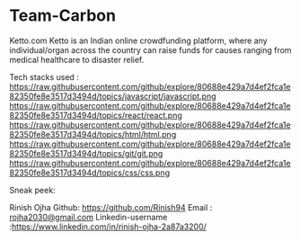 # Team-Carbon
Ketto.com
Ketto is an Indian online crowdfunding platform, where any individual/organ across the country can raise funds for causes ranging from medical healthcare to disaster relief.

Tech stacks used :
https://raw.githubusercontent.com/github/explore/80688e429a7d4ef2fca1e82350fe8e3517d3494d/topics/javascript/javascript.png
https://raw.githubusercontent.com/github/explore/80688e429a7d4ef2fca1e82350fe8e3517d3494d/topics/react/react.png
https://raw.githubusercontent.com/github/explore/80688e429a7d4ef2fca1e82350fe8e3517d3494d/topics/html/html.png
https://raw.githubusercontent.com/github/explore/80688e429a7d4ef2fca1e82350fe8e3517d3494d/topics/git/git.png
https://raw.githubusercontent.com/github/explore/80688e429a7d4ef2fca1e82350fe8e3517d3494d/topics/css/css.png

Sneak peek:


Rinish Ojha
Github: https://github.com/Rinish94
Email : rojha2030@gmail.com
Linkedin-username :https://www.linkedin.com/in/rinish-ojha-2a87a3200/
